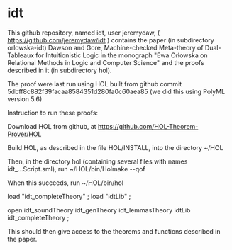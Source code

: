 # idt
This github repository, named idt, user jeremydaw,
( https://github.com/jeremydaw/idt )
contains the paper (in subdirectory orlowska-idt)
Dawson and Gore,
Machine-checked Meta-theory of Dual-Tableaux for Intuitionistic Logic
in the monograph
"Ewa Orłowska on Relational Methods in Logic and Computer Science"
and the proofs described in it (in subdirectory hol).

The proof were last run using HOL built from github commit
5dbff8c882f39facaa8584351d280fa0c60aea85
(we did this using PolyML version 5.6)

Instruction to run these proofs:

Download HOL from github, at https://github.com/HOL-Theorem-Prover/HOL

Build HOL, as described in the file HOL/INSTALL, into the directory ~/HOL

Then, in the directory hol (containing several files with names
idt_...Script.sml), run
~/HOL/bin/Holmake --qof

When this succeeds, run
~/HOL/bin/hol

load "idt_completeTheory" ;
load "idtLib" ;

open idt_soundTheory idt_genTheory idt_lemmasTheory idtLib idt_completeTheory ;

This should then give access to the theorems and functions described in the
paper.




